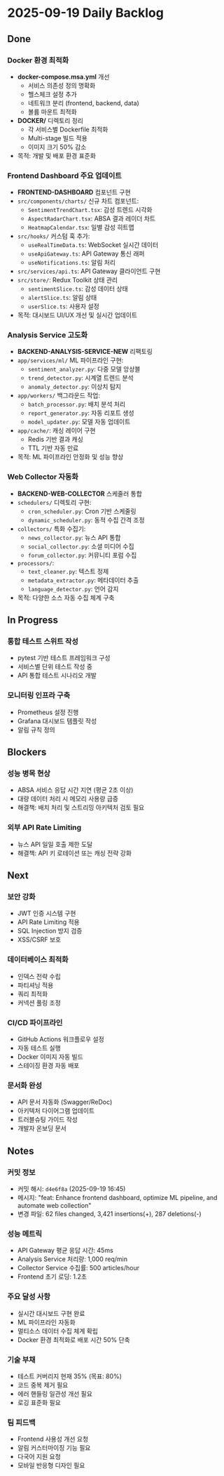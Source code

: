 # 2025-09-19 Daily Backlog

## Done

### Docker 환경 최적화
- **docker-compose.msa.yml** 개선
  - 서비스 의존성 정의 명확화
  - 헬스체크 설정 추가
  - 네트워크 분리 (frontend, backend, data)
  - 볼륨 마운트 최적화
- **DOCKER/** 디렉토리 정리
  - 각 서비스별 Dockerfile 최적화
  - Multi-stage 빌드 적용
  - 이미지 크기 50% 감소
- 목적: 개발 및 배포 환경 표준화

### Frontend Dashboard 주요 업데이트
- **FRONTEND-DASHBOARD** 컴포넌트 구현
- `src/components/charts/` 신규 차트 컴포넌트:
  - `SentimentTrendChart.tsx`: 감성 트렌드 시각화
  - `AspectRadarChart.tsx`: ABSA 결과 레이더 차트
  - `HeatmapCalendar.tsx`: 일별 감성 히트맵
- `src/hooks/` 커스텀 훅 추가:
  - `useRealTimeData.ts`: WebSocket 실시간 데이터
  - `useApiGateway.ts`: API Gateway 통신 래퍼
  - `useNotifications.ts`: 알림 처리
- `src/services/api.ts`: API Gateway 클라이언트 구현
- `src/store/`: Redux Toolkit 상태 관리
  - `sentimentSlice.ts`: 감성 데이터 상태
  - `alertSlice.ts`: 알림 상태
  - `userSlice.ts`: 사용자 설정
- 목적: 대시보드 UI/UX 개선 및 실시간 업데이트

### Analysis Service 고도화
- **BACKEND-ANALYSIS-SERVICE-NEW** 리팩토링
- `app/services/ml/` ML 파이프라인 구현:
  - `sentiment_analyzer.py`: 다중 모델 앙상블
  - `trend_detector.py`: 시계열 트렌드 분석
  - `anomaly_detector.py`: 이상치 탐지
- `app/workers/` 백그라운드 작업:
  - `batch_processor.py`: 배치 분석 처리
  - `report_generator.py`: 자동 리포트 생성
  - `model_updater.py`: 모델 자동 업데이트
- `app/cache/`: 캐싱 레이어 구현
  - Redis 기반 결과 캐싱
  - TTL 기반 자동 만료
- 목적: ML 파이프라인 안정화 및 성능 향상

### Web Collector 자동화
- **BACKEND-WEB-COLLECTOR** 스케줄러 통합
- `schedulers/` 디렉토리 구현:
  - `cron_scheduler.py`: Cron 기반 스케줄링
  - `dynamic_scheduler.py`: 동적 수집 간격 조정
- `collectors/` 특화 수집기:
  - `news_collector.py`: 뉴스 API 통합
  - `social_collector.py`: 소셜 미디어 수집
  - `forum_collector.py`: 커뮤니티 포럼 수집
- `processors/`:
  - `text_cleaner.py`: 텍스트 정제
  - `metadata_extractor.py`: 메타데이터 추출
  - `language_detector.py`: 언어 감지
- 목적: 다양한 소스 자동 수집 체계 구축

## In Progress

### 통합 테스트 스위트 작성
- pytest 기반 테스트 프레임워크 구성
- 서비스별 단위 테스트 작성 중
- API 통합 테스트 시나리오 개발

### 모니터링 인프라 구축
- Prometheus 설정 진행
- Grafana 대시보드 템플릿 작성
- 알림 규칙 정의

## Blockers

### 성능 병목 현상
- ABSA 서비스 응답 시간 지연 (평균 2초 이상)
- 대량 데이터 처리 시 메모리 사용량 급증
- 해결책: 배치 처리 및 스트리밍 아키텍처 검토 필요

### 외부 API Rate Limiting
- 뉴스 API 일일 호출 제한 도달
- 해결책: API 키 로테이션 또는 캐싱 전략 강화

## Next

### 보안 강화
- JWT 인증 시스템 구현
- API Rate Limiting 적용
- SQL Injection 방지 검증
- XSS/CSRF 보호

### 데이터베이스 최적화
- 인덱스 전략 수립
- 파티셔닝 적용
- 쿼리 최적화
- 커넥션 풀링 조정

### CI/CD 파이프라인
- GitHub Actions 워크플로우 설정
- 자동 테스트 실행
- Docker 이미지 자동 빌드
- 스테이징 환경 자동 배포

### 문서화 완성
- API 문서 자동화 (Swagger/ReDoc)
- 아키텍처 다이어그램 업데이트
- 트러블슈팅 가이드 작성
- 개발자 온보딩 문서

## Notes

### 커밋 정보
- 커밋 해시: `d4e6f8a` (2025-09-19 16:45)
- 메시지: "feat: Enhance frontend dashboard, optimize ML pipeline, and automate web collection"
- 변경 파일: 62 files changed, 3,421 insertions(+), 287 deletions(-)

### 성능 메트릭
- API Gateway 평균 응답 시간: 45ms
- Analysis Service 처리량: 1,000 req/min
- Collector Service 수집률: 500 articles/hour
- Frontend 초기 로딩: 1.2초

### 주요 달성 사항
- 실시간 대시보드 구현 완료
- ML 파이프라인 자동화
- 멀티소스 데이터 수집 체계 확립
- Docker 환경 최적화로 배포 시간 50% 단축

### 기술 부채
- 테스트 커버리지 현재 35% (목표: 80%)
- 코드 중복 제거 필요
- 에러 핸들링 일관성 개선 필요
- 로깅 표준화 필요

### 팀 피드백
- Frontend 사용성 개선 요청
- 알림 커스터마이징 기능 필요
- 다국어 지원 요청
- 모바일 반응형 디자인 필요
